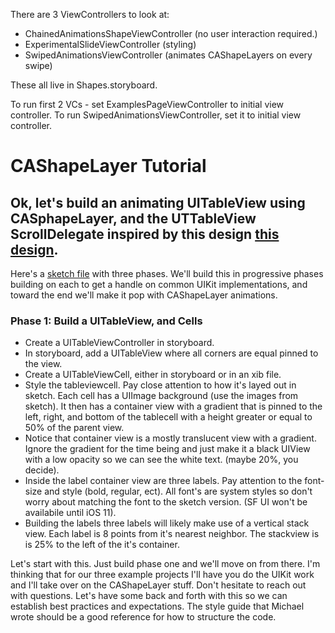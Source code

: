 There are 3 ViewControllers to look at:
 * ChainedAnimationsShapeViewController (no user interaction required.)
 * ExperimentalSlideViewController (styling)
 * SwipedAnimationsViewController (animates CAShapeLayers on every swipe)

These all live in Shapes.storyboard.

To run first 2 VCs - set ExamplesPageViewController to initial view controller.
To run SwipedAnimationsViewController, set it to initial view controller.


# CAShapeLayer Tutorial

## Ok, let's build an animating UITableView using CASphapeLayer, and the UTTableView ScrollDelegate inspired by this design [this design](https://cdn.dribbble.com/users/467195/screenshots/2719343/attachments/550388/magicco_tubik_studio.mp4).

Here's a [sketch file](https://www.dropbox.com/s/b9pvlmb6zl0z149/CAShapeLayerTutorial.sketch?dl=0) with three phases. We'll build this in progressive phases building on each to get a handle on common UIKit implementations, and toward the end we'll make it pop with CAShapeLayer animations.

### Phase 1: Build a UITableView, and Cells
- Create a UITableViewController in storyboard.
- In storyboard, add a UITableView where all corners are equal pinned to the view.
- Create a UITableViewCell, either in storyboard or in an xib file.
- Style the tableviewcell. Pay close attention to how it's layed out in sketch. Each cell has a UIImage background (use the images from sketch). It then has a container view with a gradient that is pinned to the left, right, and bottom of the tablecell with a height greater or equal to 50% of the parent view.
- Notice that container view is a mostly translucent view with a gradient. Ignore the gradient for the time being and just make it a black UIView with a low opacity so we can see the white text. (maybe 20%, you decide).
- Inside the label container view are three labels. Pay attention to the font-size and style (bold, regular, ect). All font's are system styles so don't worry about matching the font to the sketch version. (SF UI won't be availabile until iOS 11).
- Building the labels three labels will likely make use of a vertical stack view. Each label is 8 points from it's nearest neighbor. The stackview is is 25% to the left of the it's container.

Let's start with this. Just build phase one and we'll move on from there. I'm thinking that for our three example projects I'll have you do the UIKit work and I'll take over on the CAShapeLayer stuff.
Don't hesitate to reach out with questions. Let's have some back and forth with this so we can establish best practices and expectations. The style guide that Michael wrote should be a good reference for how to structure the code.
